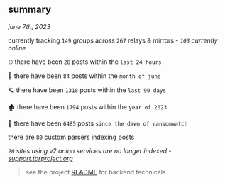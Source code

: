 
## summary
_june 7th, 2023_

currently tracking `149` groups across `267` relays & mirrors - _`103` currently online_

⏲ there have been `28` posts within the `last 24 hours`

🦈 there have been `84` posts within the `month of june`

🪐 there have been `1318` posts within the `last 90 days`

🏚 there have been `1794` posts within the `year of 2023`

🦕 there have been `6485` posts `since the dawn of ransomwatch`

there are `80` custom parsers indexing posts

_`20` sites using v2 onion services are no longer indexed - [support.torproject.org](https://support.torproject.org/onionservices/v2-deprecation/)_

> see the project [README](https://github.com/joshhighet/ransomwatch#ransomwatch--) for backend technicals
